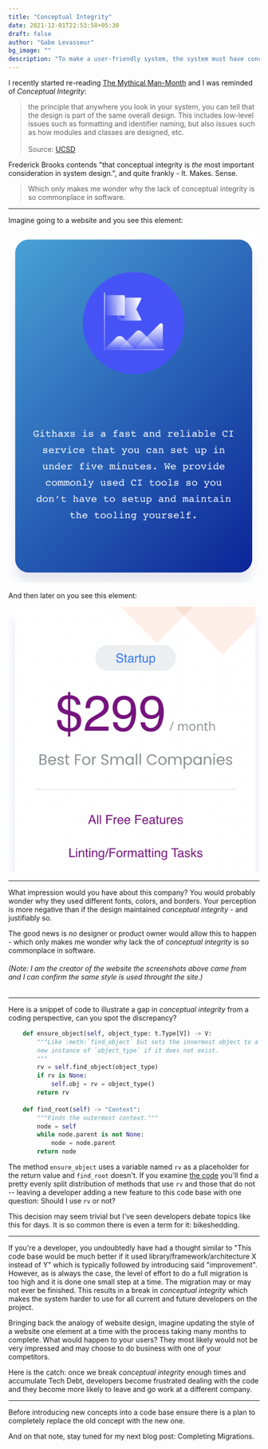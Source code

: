 ```yaml
---
title: "Conceptual Integrity"
date: 2021-12-01T22:53:58+05:30
draft: false
author: "Gabe Levasseur"
bg_image: ""
description: "To make a user-friendly system, the system must have conceptual integrity."
---
```


I recently started re-reading [The Mythical Man-Month](https://www.amazon.com/Mythical-Man-Month-Software-Engineering-Anniversary/dp/0201835959/ref=sr_1_1?keywords=the+mythical+man-month&qid=1638460439&sr=8-1) and I was reminded of *Conceptual Integrity*:

> the principle that anywhere you look in your system, you can tell that the design is part of the same overall design. This includes low-level issues such as formatting and identifier naming, but also issues such as how modules and classes are designed, etc.
> <br><br>Source: [UCSD](https://cseweb.ucsd.edu/~wgg/CSE131B/Design/node6.html#:~:text=Conceptual%20integrity%20is%20the%20principle,and%20classes%20are%20designed%2C%20etc)

Frederick Brooks contends "that conceptual integrity is *the* most important consideration in system design.", and quite frankly - It. Makes. Sense.

> Which only makes me wonder why the lack of conceptual integrity is so commonplace in software.

---


Imagine going to a website and you see this element:

![first design](/images/design1.png "First Design")

And then later on you see this element:

![second design](/images/design2.png "Second Design")

---

What impression would you have about this company? You would probably wonder why they used different fonts, colors, and borders. Your perception is more negative than if the design maintained *conceptual integrity* - and justifiably so.

The good news is *no* designer or product owner would allow this to happen  - which only makes me wonder why lack the of *conceptual integrity* is so commonplace in software.

###### (Note: I am the creator of the website the screenshots above came from and I can confirm the same style is used throught the site.)

---

Here is a snippet of code to illustrate a gap in *conceptual integrity* from a coding perspective, can you spot the discrepancy?

```python
    def ensure_object(self, object_type: t.Type[V]) -> V:
        """Like :meth:`find_object` but sets the innermost object to a
        new instance of `object_type` if it does not exist.
        """
        rv = self.find_object(object_type)
        if rv is None:
            self.obj = rv = object_type()
        return rv

    def find_root(self) -> "Context":
        """Finds the outermost context."""
        node = self
        while node.parent is not None:
            node = node.parent
        return node
```

The method `ensure_object` uses a variable named `rv` as a placeholder for the return value and `find_root` doesn't. If you examine [the code](https://github.com/pallets/click/blob/main/src/click/core.py) you'll find a pretty evenly split distribution of methods that use `rv` and those that do not -- leaving a developer adding a new feature to this code base with one question: Should I use `rv` or not?

This decision may seem trivial but I've seen developers debate topics like this for days. It is so common there is even a term for it: bikeshedding.

---

If you're a developer, you undoubtedly have had a thought similar to "This code base would be much better if it used library/framework/architecture X instead of Y" which is typically followed by introducing said "improvement". However, as is always the case, the level of effort to do a full migration is too high and it is done one small step at a time. The migration may or may not ever be finished. This results in a break in *conceptual integrity* which makes the system harder to use for all current and future developers on the project.

Bringing back the analogy of website design, imagine updating the style of a website one element at a time with the process
taking many months to complete. What would happen to your users? They most likely would not be very impressed and may choose to do business with one of your competitors.

Here is the catch: once we break *conceptual integrity* enough times and accumulate Tech Debt, developers become frustrated dealing with the code and they become more
likely to leave and go work at a different company.

---

Before introducing new concepts into a code base ensure there is a plan to completely replace the old concept with the new one.

And on that note, stay tuned for my next blog post: Completing Migrations.
